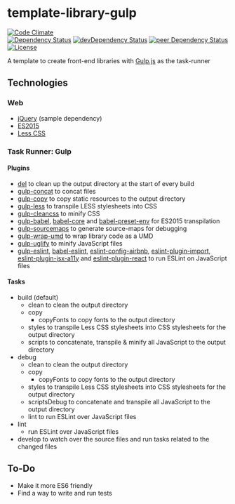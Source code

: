 # template-library-gulp

[![Code Climate](https://codeclimate.com/github/myTerminal/template-library-gulp.png)](https://codeclimate.com/github/myTerminal/template-library-gulp)  
[![Dependency Status](https://david-dm.org/myTerminal/template-library-gulp.svg)](https://david-dm.org/myTerminal/template-library-gulp)
[![devDependency Status](https://david-dm.org/myTerminal/template-library-gulp/dev-status.svg)](https://david-dm.org/myTerminal/template-library-gulp#info=devDependencies)
[![peer Dependency Status](https://david-dm.org/myTerminal/template-library-gulp/peer-status.svg)](https://david-dm.org/myTerminal/template-library-gulp#info=peerDependencies)  
[![License](https://img.shields.io/badge/LICENSE-GPL%20v3.0-blue.svg)](https://www.gnu.org/licenses/gpl.html)

A template to create front-end libraries with [Gulp.js](https://www.npmjs.com/package/gulp) as the task-runner

## Technologies

### Web

 - [jQuery](https://jquery.com/) (sample dependency)
 - [ES2015](http://es6-features.org/)
 - [Less CSS](http://lesscss.org/)

### Task Runner: Gulp

#### Plugins

 - [del](https://www.npmjs.com/package/del) to clean up the output directory at the start of every build
 - [gulp-concat](https://www.npmjs.com/package/gulp-concat) to concat files
 - [gulp-copy](https://www.npmjs.com/package/gulp-copy) to copy static resources to the output directory
 - [gulp-less](https://www.npmjs.com/package/gulp-less) to transpile LESS stylesheets into CSS
 - [gulp-cleancss](https://www.npmjs.com/package/gulp-cleancss) to minify CSS
 - [gulp-babel](https://www.npmjs.com/package/gulp-babel), [babel-core](https://www.npmjs.com/package/babel-core) and [babel-preset-env](https://www.npmjs.com/package/babel-preset-env) for ES2015 transpilation
 - [gulp-sourcemaps](https://www.npmjs.com/package/gulp-sourcemaps) to generate source-maps for debugging
 - [gulp-wrap-umd](https://www.npmjs.com/package/gulp-wrap-umd) to wrap library code as a UMD
 - [gulp-uglify](https://www.npmjs.com/package/gulp-uglify) to minify JavaScript files
 - [gulp-eslint](https://www.npmjs.com/package/gulp-eslint), [babel-eslint](https://www.npmjs.com/package/babel-eslint), [eslint-config-airbnb](https://www.npmjs.com/package/eslint-config-airbnb), [eslint-plugin-import](https://www.npmjs.com/package/eslint-plugin-import), [eslint-plugin-jsx-a11y](https://www.npmjs.com/package/eslint-plugin-jsx-a11y) and [eslint-plugin-react](https://www.npmjs.com/package/eslint-plugin-react) to run ESLint on JavaScript files

#### Tasks

 - build (default)
   - clean to clean the output directory
   - copy
     - copyFonts to copy fonts to the output directory
   - styles to transpile Less CSS stylesheets into CSS stylesheets for the output directory
   - scripts to concatenate, transpile & minify all JavaScript to the output directory
 - debug
   - clean to clean the output directory
   - copy
     - copyFonts to copy fonts to the output directory
   - styles to transpile Less CSS stylesheets into CSS stylesheets for the output directory
   - scriptsDebug to concatenate and transpile all JavaScript to the output directory
   - lint to run ESLint over JavaScript files
 - lint
   - run ESLint over JavaScript files
 - develop to watch over the source files and run tasks related to the changed files

## To-Do

 - Make it more ES6 friendly
 - Find a way to write and run tests
